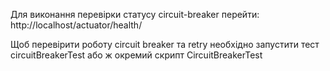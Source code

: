 Для виконання перевірки статусу circuit-breaker перейти: http://localhost/actuator/health/

Щоб перевірити роботу circuit breaker та retry необхідно запустити тест circuitBreakerTest або ж окремий скрипт CircuitBreakerTest